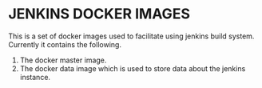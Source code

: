 JENKINS DOCKER IMAGES
=====================
This is a set of docker images used to facilitate using jenkins build system.
Currently it contains the following.

1. The docker master image.
2. The docker data image which is used to store data about the jenkins instance.
